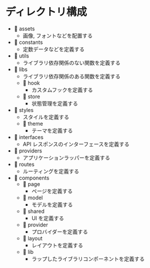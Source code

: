 # ディレクトリ構成

- 📁 assets
  - 画像, フォントなどを配置する
- 📁 constants
  - 定数データなどを定義する
- 📁 utils
  - ライブラリ依存関係のない関数を定義する
- 📁 libs
  - ライブラリ依存関係のある関数を定義する
  - 📁 hook
    - カスタムフックを定義する
  - 📁 store
    - 状態管理を定義する
- 📁 styles
  - スタイルを定義する
  - 📁 theme
    - テーマを定義する
- 📁 interfaces
  - API レスポンスのインターフェースを定義する
- 📁 providers
  - アプリケーションラッパーを定義する
- 📁 routes
  - ルーティングを定義する
- 📁 components
  - 📁 page
    - ページを定義する
  - 📁 model
    - モデルを定義する
  - 📁 shared
    - UI を定義する
  - 📁 provider
    - プロバイダーを定義する
  - 📁 layout
    - レイアウトを定義する
  - 📁 lib
    - ラップしたライブラリコンポーネントを定義する
